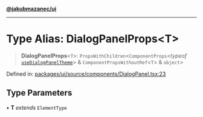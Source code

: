 [**@jakubmazanec/ui**](../README.md)

---

# Type Alias: DialogPanelProps\<T\>

> **DialogPanelProps**\<`T`\>: `PropsWithChildren`\<`ComponentProps`\<_typeof_
> [`useDialogPanelTheme`](../functions/useDialogPanelTheme.md)\> & `ComponentPropsWithoutRef`\<`T`\>
> & `object`\>

Defined in:
[packages/ui/source/components/DialogPanel.tsx:23](https://github.com/jakubmazanec/tools/blob/90a5050fae768000bb00b2044438762c3c8c0f98/packages/ui/source/components/DialogPanel.tsx#L23)

## Type Parameters

• **T** _extends_ `ElementType`
